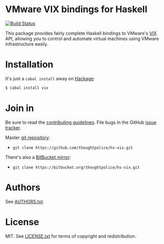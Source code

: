# VMware VIX bindings for Haskell

[![Build Status](https://secure.travis-ci.org/thoughtpolice/hs-vix?branch=master)](http://travis-ci.org/thoughtpolice/hs-vix)

This package provides fairly complete Haskell bindings to VMware's
[VIX][vixapi] API, allowing you to control and automate virtual
machines using VMware infrastructure easily.

# Installation

It's just a `cabal install` away on [Hackage][]:

```bash
$ cabal install vix
```

# Join in

Be sure to read the [contributing guidelines][contribute]. File bugs
in the GitHub [issue tracker][].

Master [git repository][gh]:

* `git clone https://github.com/thoughtpolice/hs-vix.git`

There's also a [BitBucket mirror][bb]:

* `git clone https://bitbucket.org/thoughtpolice/hs-vix.git`

# Authors

See [AUTHORS.txt](https://raw.github.com/thoughtpolice/hs-vix/master/AUTHORS.txt).

# License

MIT. See
[LICENSE.txt](https://raw.github.com/thoughtpolice/hs-vix/master/LICENSE.txt)
for terms of copyright and redistribution.

[contribute]: https://github.com/thoughtpolice/hs-vix/blob/master/CONTRIBUTING.md
[issue tracker]: http://github.com/thoughtpolice/hs-vix/issues
[gh]: http://github.com/thoughtpolice/hs-vix
[bb]: http://bitbucket.org/thoughtpolice/hs-vix
[Hackage]: http://hackage.haskell.org/package/vix
[vixapi]: http://www.vmware.com/support/developer/vix-api/index.html